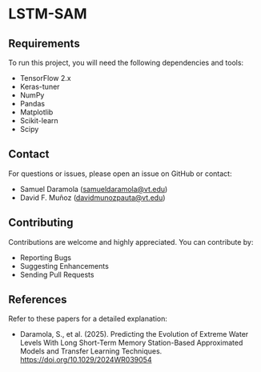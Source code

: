 # LSTM-SAM

## Requirements
To run this project, you will need the following dependencies and tools: 
 
- TensorFlow 2.x 
- Keras-tuner
- NumPy 
- Pandas 
- Matplotlib 
- Scikit-learn
- Scipy 

## Contact
For questions or issues, please open an issue on GitHub or contact:

- Samuel Daramola (samueldaramola@vt.edu)
- David F. Muñoz (davidmunozpauta@vt.edu)

## Contributing
Contributions are welcome and highly appreciated. You can contribute by:

- Reporting Bugs
- Suggesting Enhancements
- Sending Pull Requests

## References
Refer to these papers for a detailed explanation:

- Daramola, S., et al. (2025). Predicting the Evolution of Extreme Water Levels With Long Short-Term Memory Station-Based Approximated Models and Transfer Learning Techniques. https://doi.org/10.1029/2024WR039054

